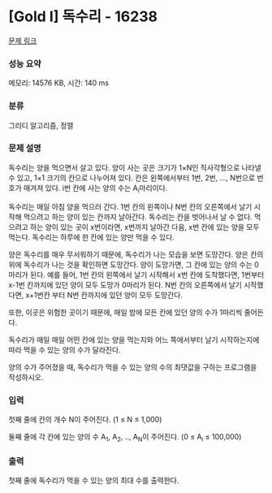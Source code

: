 # [Gold I] 독수리 - 16238 

[문제 링크](https://www.acmicpc.net/problem/16238) 

### 성능 요약

메모리: 14576 KB, 시간: 140 ms

### 분류

그리디 알고리즘, 정렬

### 문제 설명

<p>독수리는 양을 먹으면서 살고 있다. 양이 사는 곳은 크기가 1×N인 직사각형으로 나타낼 수 있고, 1×1 크기의 칸으로 나누어져 있다. 칸은 왼쪽에서부터 1번, 2번, ..., N번으로 번호가 매겨져 있다. i번 칸에 사는 양의 수는 A<sub>i</sub>마리이다.</p>

<p>독수리는 매일 아침 양을 먹으러 간다. 1번 칸의 왼쪽이나 N번 칸의 오른쪽에서 날기 시작해 먹으려고 하는 양이 있는 칸까지 날아간다. 독수리는 칸을 벗어나서 날 수 없다. 먹으려고 하는 양이 있는 곳이 x번이라면, x번까지 날아간 다음, x번 칸에 있는 양을 모두 먹는다. 독수리는 하루에 한 칸에 있는 양만 먹을 수 있다.</p>

<p>양은 독수리를 매우 무서워하기 때문에, 독수리가 나는 모습을 보면 도망간다. 양은 칸의 위에 독수리가 나는 것을 확인하면 도망간다. 양이 도망가면, 그 칸에 있는 양의 수는 0마리가 된다. 예를 들어, 1번 칸의 왼쪽에서 날기 시작해서 x번 칸에 도착했다면, 1번부터 x-1번 칸까지에 있던 양이 모두 도망가 0마리가 된다. N번 칸의 오른쪽에서 날기 시작했다면, x+1번칸 부터 N번 칸까지에 있던 양이 모두 도망간다.</p>

<p>또한, 이곳은 위험한 곳이기 때문에, 매일 밤에 모든 칸에 있던 양의 수가 1마리씩 줄어든다.</p>

<p>독수리가 매일 매일 어떤 칸에 있는 양을 먹는지와 어느 쪽에서부터 날기 시작하는지에 따라 먹을 수 있는 양의 수가 달라진다.</p>

<p>양의 수가 주어졌을 때, 독수리가 먹을 수 있는 양의 수의 최댓값을 구하는 프로그램을 작성하시오.</p>

### 입력 

 <p>첫째 줄에 칸의 개수 N이 주어진다. (1 ≤ N ≤ 1,000)</p>

<p>둘째 줄에 각 칸에 있는 양의 수 A<sub>1</sub>, A<sub>2</sub>, .., A<sub>N</sub>이 주어진다. (0 ≤ A<sub>i</sub> ≤ 100,000)</p>

### 출력 

 <p>첫째 줄에 독수리가 먹을 수 있는 양의 최대 수를 출력한다.</p>

